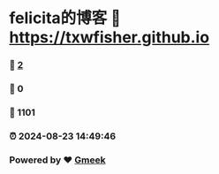 # felicita的博客 :link: https://txwfisher.github.io 
### :page_facing_up: [2](https://txwfisher.github.io/tag.html) 
### :speech_balloon: 0 
### :hibiscus: 1101 
### :alarm_clock: 2024-08-23 14:49:46 
### Powered by :heart: [Gmeek](https://github.com/Meekdai/Gmeek)
